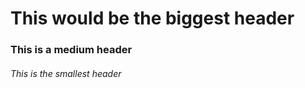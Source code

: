 # This would be the biggest header

### This is a medium header

###### This is the smallest header
